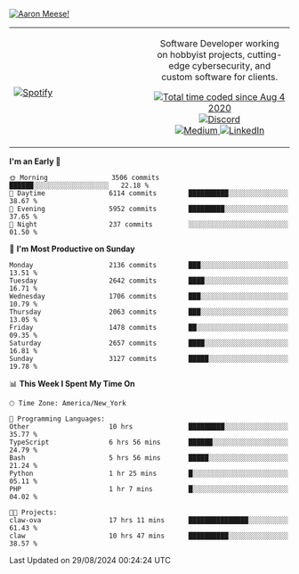 [![Aaron Meese!](https://user-images.githubusercontent.com/17814535/88975338-a2aabf00-d27f-11ea-963f-8a19608716b4.png)](https://github.com/ajmeese7/readme-ascii "README ASCII")

<!-- Modified from project here: https://github.com/novatorem/novatorem -->
<table width="100%">
  <tr>
  <td width="50%">

&nbsp; <br> [![Spotify](https://ajmeese7.vercel.app/api/spotify)](https://open.spotify.com/user/ajmeese)

  </td>
  <td width="50%">
    <p align="center">
    Software Developer working on hobbyist projects, cutting-edge cybersecurity, and custom software for clients.
    </p>
    <p align="center">
      <a href="https://wakatime.com/@f726891d-3b02-46cd-9b60-e8c59f9e2b14">
        <img src="https://wakatime.com/badge/user/f726891d-3b02-46cd-9b60-e8c59f9e2b14.svg" alt="Total time coded since Aug 4 2020" title="WakaTime" />
      </a>
      <a href="http://link.aaronmeese.com/discord">
        <img src="https://img.shields.io/badge/discord-ajmeese7%234835-369?style=flat-square&logo=discord&logoColor=white&color=purple" alt="Discord" title="Discord">
      </a>
      <br />
      <a href="https://link.aaronmeese.com/medium">
        <img src="https://img.shields.io/badge/medium-ajmeese7-1DB954?style=flat-square&logo=medium&logoColor=white" alt="Medium" title="Medium">
      </a>
      <a href="https://link.aaronmeese.com/linkedin">
        <img src="https://img.shields.io/badge/linkedIn-aaronmeese-1DB954?style=flat-square&logo=linkedin&logoColor=white&color=blue" alt="LinkedIn" title="LinkedIn">
      </a>
    </p>
  </td>

</table>

[//]: <> (The `&nbsp;` is to have Aphelion take up more space)

<!--START_SECTION:waka-->
**I'm an Early 🐤** 

```text
🌞 Morning                3506 commits        ██████░░░░░░░░░░░░░░░░░░░   22.18 % 
🌆 Daytime                6114 commits        ██████████░░░░░░░░░░░░░░░   38.67 % 
🌃 Evening                5952 commits        █████████░░░░░░░░░░░░░░░░   37.65 % 
🌙 Night                  237 commits         ░░░░░░░░░░░░░░░░░░░░░░░░░   01.50 % 
```
📅 **I'm Most Productive on Sunday** 

```text
Monday                   2136 commits        ███░░░░░░░░░░░░░░░░░░░░░░   13.51 % 
Tuesday                  2642 commits        ████░░░░░░░░░░░░░░░░░░░░░   16.71 % 
Wednesday                1706 commits        ███░░░░░░░░░░░░░░░░░░░░░░   10.79 % 
Thursday                 2063 commits        ███░░░░░░░░░░░░░░░░░░░░░░   13.05 % 
Friday                   1478 commits        ██░░░░░░░░░░░░░░░░░░░░░░░   09.35 % 
Saturday                 2657 commits        ████░░░░░░░░░░░░░░░░░░░░░   16.81 % 
Sunday                   3127 commits        █████░░░░░░░░░░░░░░░░░░░░   19.78 % 
```


📊 **This Week I Spent My Time On** 

```text
🕑︎ Time Zone: America/New_York

💬 Programming Languages: 
Other                    10 hrs              █████████░░░░░░░░░░░░░░░░   35.77 % 
TypeScript               6 hrs 56 mins       ██████░░░░░░░░░░░░░░░░░░░   24.79 % 
Bash                     5 hrs 56 mins       █████░░░░░░░░░░░░░░░░░░░░   21.24 % 
Python                   1 hr 25 mins        █░░░░░░░░░░░░░░░░░░░░░░░░   05.11 % 
PHP                      1 hr 7 mins         █░░░░░░░░░░░░░░░░░░░░░░░░   04.02 % 

🐱‍💻 Projects: 
claw-ova                 17 hrs 11 mins      ███████████████░░░░░░░░░░   61.43 % 
claw                     10 hrs 47 mins      ██████████░░░░░░░░░░░░░░░   38.57 % 
```


 Last Updated on 29/08/2024 00:24:24 UTC
<!--END_SECTION:waka-->
